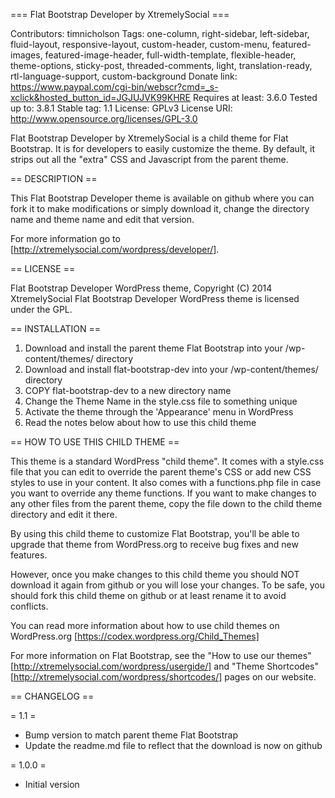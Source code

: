 === Flat Bootstrap Developer by XtremelySocial ===

Contributors: timnicholson
Tags: one-column, right-sidebar, left-sidebar, fluid-layout, responsive-layout, custom-header, custom-menu, featured-images, featured-image-header, full-width-template, flexible-header, theme-options, sticky-post, threaded-comments, light, translation-ready, rtl-language-support, custom-background
Donate link: https://www.paypal.com/cgi-bin/webscr?cmd=_s-xclick&hosted_button_id=JGJUJVK99KHRE
Requires at least: 3.6.0
Tested up to: 3.8.1
Stable tag: 1.1
License: GPLv3
License URI: http://www.opensource.org/licenses/GPL-3.0

Flat Bootstrap Developer by XtremelySocial is a child theme for Flat Bootstrap. It is for developers to easily customize the theme. By default, it strips out all the "extra" CSS and Javascript from the parent theme.


== DESCRIPTION ==

This Flat Bootstrap Developer theme is available on github where you can fork it to make modifications or simply download it, change the directory name and theme name and edit that version.

For more information go to [http://xtremelysocial.com/wordpress/developer/].


== LICENSE ==

Flat Bootstrap Developer WordPress theme, Copyright (C) 2014 XtremelySocial
Flat Bootstrap Developer WordPress theme is licensed under the GPL.


== INSTALLATION ==

1. Download and install the parent theme Flat Bootstrap into your /wp-content/themes/ directory
2. Download and install flat-bootstrap-dev into your /wp-content/themes/ directory
3. COPY flat-bootstrap-dev to a new directory name
4. Change the Theme Name in the style.css file to something unique
3. Activate the theme through the 'Appearance' menu in WordPress
4. Read the notes below about how to use this child theme


== HOW TO USE THIS CHILD THEME ==

This theme is a standard WordPress "child theme". It comes with a style.css file that you can edit to override the parent theme's CSS or add new CSS styles to use in your content. It also comes with a functions.php file in case you want to override any theme functions. If you want to make changes to any other files from the parent theme, copy the file down to the child theme directory and edit it there.

By using this child theme to customize Flat Bootstrap, you'll be able to upgrade that theme from WordPress.org to receive bug fixes and new features.

However, once you make changes to this child theme you should NOT download it again from github or you will lose your changes. To be safe, you should fork this child theme on github or at least rename it to avoid conflicts.

You can read more information about how to use child themes on WordPress.org [https://codex.wordpress.org/Child_Themes]

For more information on Flat Bootstrap, see the "How to use our themes" [http://xtremelysocial.com/wordpress/usergide/] and "Theme Shortcodes" [http://xtremelysocial.com/wordpress/shortcodes/] pages on our website. 


== CHANGELOG ==

= 1.1 =
* Bump version to match parent theme Flat Bootstrap
* Update the readme.md file to reflect that the download is now on github

= 1.0.0 =
* Initial version

